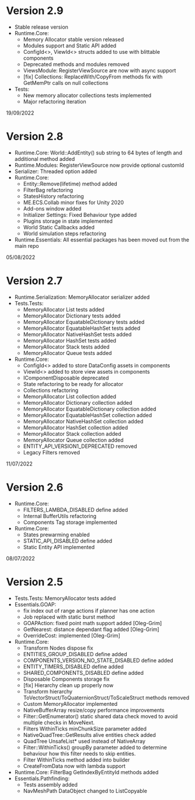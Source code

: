 # Version 2.9
* Stable release version
* Runtime.Core:
  * Memory Allocator stable version released
  * Modules support and Static API added
  * ConfigId<>, ViewId<> structs added to use with blittable components
  * Deprecated methods and modules removed
  * ViewsModule: RegisterViewSource are now with async support
  * [fix] Collections: ReplaceWith/CopyFrom methods fix with GetMemPtr calls on null collections
* Tests:
  * New memory allocator collections tests implemented
  * Major refactoring iteration

19/09/2022
# Version 2.8
* Runtime.Core: World::AddEntity() sub string to 64 bytes of length and additional method added
* Runtime.Modules: RegisterViewSource now provide optional customId
* Serializer: Threaded option added
* Runtime.Core:
  * Entity::Remove<TComponent>(lifetime) method added
  * FilterBag refactoring
  * StatesHistory refactoring
  * ME.ECS.Collab minor fixes for Unity 2020
  * Add-ons window added
  * Initializer Settings: Fixed Behaviour type added
  * Plugins storage in state implemented
  * World Static Callbacks added
  * World simulation steps refactoring
* Runtime.Essentials: All essential packages has been moved out from the main repo

05/08/2022
# Version 2.7
* Runtime.Serialization: MemoryAllocator serializer added
* Tests.Tests: 
  * MemoryAllocator List tests added
  * MemoryAllocator Dictionary tests added
  * MemoryAllocator EquatableDictionary tests added
  * MemoryAllocator EquatableHashSet tests added
  * MemoryAllocator NativeHashSet tests added
  * MemoryAllocator HashSet tests added
  * MemoryAllocator Stack tests added
  * MemoryAllocator Queue tests added
* Runtime.Core:
  * ConfigId<> added to store DataConfig assets in components 
  * ViewId<> added to store view assets in components
  * IComponentDisposable deprecated
  * State refactoring to be ready for allocator
  * Collections refactoring
  * MemoryAllocator List collection added
  * MemoryAllocator Dictionary collection added
  * MemoryAllocator EquatableDictionary collection added
  * MemoryAllocator EquatableHashSet collection added
  * MemoryAllocator NativeHashSet collection added
  * MemoryAllocator HashSet collection added
  * MemoryAllocator Stack collection added
  * MemoryAllocator Queue collection added
  * ENTITY_API_VERSION1_DEPRECATED removed
  * Legacy Filters removed

11/07/2022
# Version 2.6
* Runtime.Core: 
  * FILTERS_LAMBDA_DISABLED define added
  * Internal BufferUtils refactoring
  * Components Tag storage implemented
* Runtime.Core:
  * States prewarming enabled
  * STATIC_API_DISABLED define added
  * Static Entity API implemented

08/07/2022
# Version 2.5
* Tests.Tests: MemoryAllocator tests added
* Essentials.GOAP: 
  * fix index out of range actions if planner has one action
  * Job replaced with static burst method
  * GOAPAction: fixed point math support added [Oleg-Grim]
  * GetNearest: distance dependant flag added [Oleg-Grim]
  * OverrideCost: implemented [Oleg-Grim]
* Runtime.Core: 
  * Transform Nodes dispose fix
  * ENTITIES_GROUP_DISABLED define added
  * COMPONENTS_VERSION_NO_STATE_DISABLED define added
  * ENTITY_TIMERS_DISABLED define added
  * SHARED_COMPONENTS_DISABLED define added
  * Disposable Components storage fix
  * [fix] Hierarchy clean up properly now
  * Transform hierarchy ToVectorStruct/ToQuaternionStruct/ToScaleStruct methods removed
  * Custom MemoryAllocator implemented
  * NativeBufferArray resize/copy performance improvements
  * Filter::GetEnumerator() static shared data check moved to avoid multiple checks in MoveNext.
  * Filters WithinTicks minChunkSize parameter added
  * NativeQuadTree::GetResults alive entities check added
  * QuadTree UnsafeList* used instead of NativeArray
  * Filter::WithinTicks() groupBy parameter added to determine behaviour how this filter needs to skip entities.
  * Filter WithinTicks method added into builder
  * CreateFromData now with lambda support
* Runtime.Core: FilterBag GetIndexByEntityId methods added
* Essentials.Pathfinding: 
  * Tests assembly added
  * NavMeshPath DataObject changed to ListCopyable
